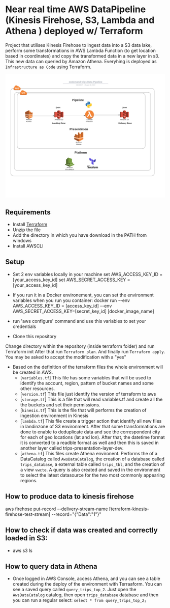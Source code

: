 # Near real time AWS DataPipeline (Kinesis Firehose, S3, Lambda and Athena ) deployed w/ Terraform
Project that utilises Kinesis Firehose to ingest data into a S3 data lake, perform some transformations in AWS Lambda Function (to get location based in coordinates) and copy the transformed data in a new layer in s3. This new data can queried by Amazon Athena. Everyhing is deployed as `Infrastructure as Code` using Terraform.

![Alt text](_Diagrama%20AWS%20em%20branco%20(2017).jpeg?raw=true "Title")

## Requirements 
* Install [Terraform](https://releases.hashicorp.com/terraform/1.2.8/terraform_1.2.8_windows_amd64.zip)
* Unzip the file
* Add the directory in which you have download in the PATH from windows
* Install AWSCLI


## Setup 

* Set 2 env variables locally in your machine 
    set AWS_ACCESS_KEY_ID = [your_access_key_id]
    set AWS_SECRET_ACCESS_KEY = [your_access_key_id]
* If you run it in a Docker environement, you can set the environment variables when you run you container:
    docker run --env AWS_ACCESS_KEY_ID = [access_key_id] --env AWS_SECRET_ACCESS_KEY=[secret_key_id] [docker_image_name]    
* run 'aws configure' command and use this variables to set your credentials


* Clone this repository

Change directory within the repository (inside terraform folder) and run 
Terraform init
After that run `Terraform plan`.
And finally run `Terraform apply`. You may be asked to accept the modification with a "yes"
* Based on the definition of the terraform files the whole environment will be created in AWS.
  * [`variables.tf`] 
        This file has some variables that will be used to identify the account, region, pattern of bucket names and some other resources.
  * [`version.tf`]
        This file just identify the version of terraform to aws
  * [`storage.tf`]
        This is a file that will read variables.tf and create all the the buckets and set their permissions.
  * [`kinesis.tf`] 
        This is the file that will performs the creation of ingestion environment in Kinesis 
  * [`lambda.tf`]
        This file create a trigger action that identify all new files in landinzone of S3 environment. After that some transformations are done to enable to deduplicate data and see the correspondent city for each of geo locations (lat and lon). After that, the datetime format it is converted to a readble format as well and then this is saved in another layer called trips-presentation-layer-dev.
  * [`athena.tf`]
        This files create Athena environent. Performs the of a DataCatalog called `AwsDataCatalog`, the creation of a database called `trips_database`, a external table called `trips_tbl`,  and the creation of a view `vwcte`. A query is also created and saved in the environment to select the latest datasource for the two most commonly appearing regions.
  

## How to produce data to kinesis firehose

aws firehose put-record --delivery-stream-name [terraform-kinesis-firehose-test-stream] --record="{\"Data\":\"1\"}"


## How to check if data was created and correctly loaded in S3:

* aws s3 ls

## How to query data in Athena
* Once logged in AWS Console, access Athena, and you can see a table created during the deploy of the environment with Terraaform. You can see a saved query called `query_trips_top_2`. Just open the `AwsDataCatalog` catalog, then open `trips_database` database and then you can run a regular select: `select * from query_trips_top_2;`


